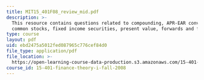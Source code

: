 ```yaml
---
title: MIT15_401F08_review_mid.pdf
description: >-
  This resource contains questions related to compounding, APR-EAR conversion,
  common stocks, fixed income securities, present value, forwards and futures.
type: course
layout: pdf
uid: ebd2475a5012fed087965c776cef84d0
file_type: application/pdf
file_location: >-
  https://open-learning-course-data-production.s3.amazonaws.com/15-401-finance-theory-i-fall-2008/ebd2475a5012fed087965c776cef84d0_MIT15_401F08_review_mid.pdf
course_id: 15-401-finance-theory-i-fall-2008
---
```

